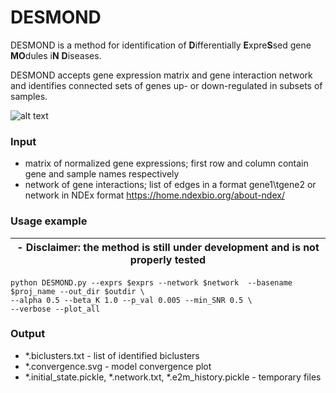 # DESMOND

DESMOND is a method for identification of **D**ifferentially **E**xpre**S**sed gene **MO**dules i**N** **D**iseases. 

DESMOND accepts gene expression matrix and gene interaction network and identifies connected sets of genes up- or down-regulated in subsets of samples.

![alt text](https://github.com/ozolotareva/DESMOND/blob/master/poster/DESMOND_abstract.png)




### Input

 * matrix of normalized gene expressions; first row and column contain gene and sample names respectively
 * network of gene interactions; list of edges in a format gene1\tgene2 or network in NDEx format https://home.ndexbio.org/about-ndex/
 
### Usage example

|- Disclaimer:  the method is still under development  and is not properly tested |
|---|

```
python DESMOND.py --exprs $exprs --network $network  --basename $proj_name --out_dir $outdir \
--alpha 0.5 --beta_K 1.0 --p_val 0.005 --min_SNR 0.5 \
--verbose --plot_all

```
### Output
 * \*.biclusters.txt - list of identified biclusters
 * \*.convergence.svg - model convergence plot 
 * \*.initial_state.pickle, \*.network.txt, \*.e2m_history.pickle - temporary files
